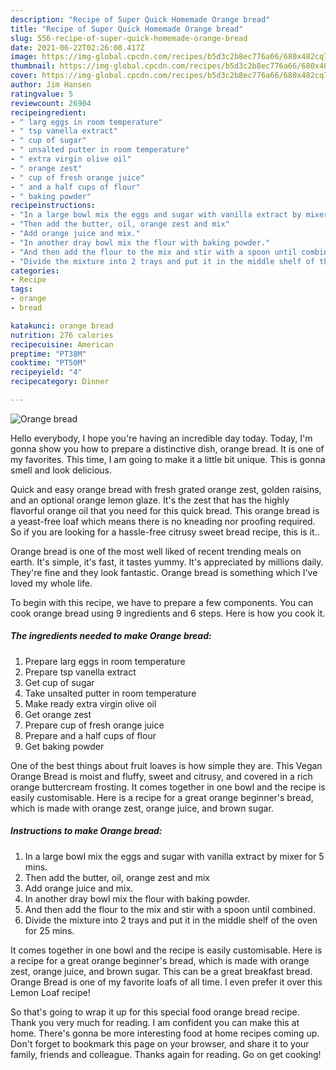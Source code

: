 ```yaml
---
description: "Recipe of Super Quick Homemade Orange bread"
title: "Recipe of Super Quick Homemade Orange bread"
slug: 556-recipe-of-super-quick-homemade-orange-bread
date: 2021-06-22T02:26:08.417Z
image: https://img-global.cpcdn.com/recipes/b5d3c2b8ec776a66/680x482cq70/orange-bread-recipe-main-photo.jpg
thumbnail: https://img-global.cpcdn.com/recipes/b5d3c2b8ec776a66/680x482cq70/orange-bread-recipe-main-photo.jpg
cover: https://img-global.cpcdn.com/recipes/b5d3c2b8ec776a66/680x482cq70/orange-bread-recipe-main-photo.jpg
author: Jim Hansen
ratingvalue: 5
reviewcount: 26904
recipeingredient:
- " larg eggs in room temperature"
- " tsp vanella extract"
- " cup of sugar"
- " unsalted putter in room temperature"
- " extra virgin olive oil"
- " orange zest"
- " cup of fresh orange juice"
- " and a half cups of flour"
- " baking powder"
recipeinstructions:
- "In a large bowl mix the eggs and sugar with vanilla extract by mixer for 5 mins."
- "Then add the butter, oil, orange zest and mix"
- "Add orange juice and mix."
- "In another dray bowl mix the flour with baking powder."
- "And then add the flour to the mix and stir with a spoon until combined."
- "Divide the mixture into 2 trays and put it in the middle shelf of the oven for 25 mins."
categories:
- Recipe
tags:
- orange
- bread

katakunci: orange bread 
nutrition: 276 calories
recipecuisine: American
preptime: "PT38M"
cooktime: "PT50M"
recipeyield: "4"
recipecategory: Dinner

---
```



![Orange bread](https://img-global.cpcdn.com/recipes/b5d3c2b8ec776a66/680x482cq70/orange-bread-recipe-main-photo.jpg)

Hello everybody, I hope you're having an incredible day today. Today, I'm gonna show you how to prepare a distinctive dish, orange bread. It is one of my favorites. This time, I am going to make it a little bit unique. This is gonna smell and look delicious.

Quick and easy orange bread with fresh grated orange zest, golden raisins, and an optional orange lemon glaze. It&#39;s the zest that has the highly flavorful orange oil that you need for this quick bread. This orange bread is a yeast-free loaf which means there is no kneading nor proofing required. So if you are looking for a hassle-free citrusy sweet bread recipe, this is it..

Orange bread is one of the most well liked of recent trending meals on earth. It's simple, it's fast, it tastes yummy. It's appreciated by millions daily. They're fine and they look fantastic. Orange bread is something which I've loved my whole life.


To begin with this recipe, we have to prepare a few components. You can cook orange bread using 9 ingredients and 6 steps. Here is how you cook it.

<!--inarticleads1-->

##### The ingredients needed to make Orange bread:

1. Prepare  larg eggs in room temperature
1. Prepare  tsp vanella extract
1. Get  cup of sugar
1. Take  unsalted putter in room temperature
1. Make ready  extra virgin olive oil
1. Get  orange zest
1. Prepare  cup of fresh orange juice
1. Prepare  and a half cups of flour
1. Get  baking powder


One of the best things about fruit loaves is how simple they are. This Vegan Orange Bread is moist and fluffy, sweet and citrusy, and covered in a rich orange buttercream frosting. It comes together in one bowl and the recipe is easily customisable. Here is a recipe for a great orange beginner&#39;s bread, which is made with orange zest, orange juice, and brown sugar. 

<!--inarticleads2-->

##### Instructions to make Orange bread:

1. In a large bowl mix the eggs and sugar with vanilla extract by mixer for 5 mins.
1. Then add the butter, oil, orange zest and mix
1. Add orange juice and mix.
1. In another dray bowl mix the flour with baking powder.
1. And then add the flour to the mix and stir with a spoon until combined.
1. Divide the mixture into 2 trays and put it in the middle shelf of the oven for 25 mins.


It comes together in one bowl and the recipe is easily customisable. Here is a recipe for a great orange beginner&#39;s bread, which is made with orange zest, orange juice, and brown sugar. This can be a great breakfast bread. Orange Bread is one of my favorite loafs of all time. I even prefer it over this Lemon Loaf recipe! 

So that's going to wrap it up for this special food orange bread recipe. Thank you very much for reading. I am confident you can make this at home. There's gonna be more interesting food at home recipes coming up. Don't forget to bookmark this page on your browser, and share it to your family, friends and colleague. Thanks again for reading. Go on get cooking!
